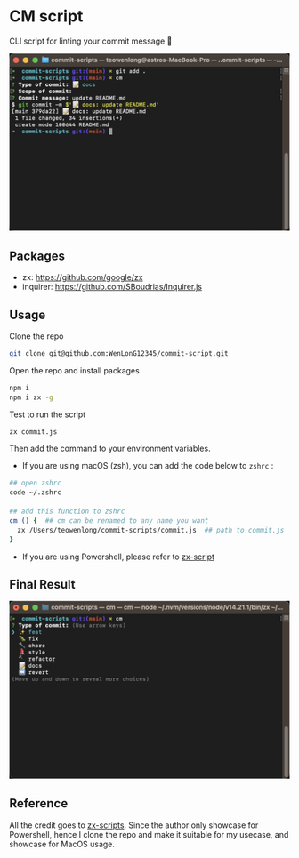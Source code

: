 # CM script

CLI script for linting your commit message 🎉

![demo](screenshot/screenshot1.png)

## Packages

- zx: https://github.com/google/zx
- inquirer: https://github.com/SBoudrias/Inquirer.js

## Usage

Clone the repo

```bash
git clone git@github.com:WenLonG12345/commit-script.git
```

Open the repo and install packages

```bash
npm i
npm i zx -g
```

Test to run the script

```bash
zx commit.js
```

Then add the command to your environment variables.

- If you are using macOS (zsh), you can add the code below to `zshrc` :

```bash
## open zshrc
code ~/.zshrc

## add this function to zshrc
cm () {  ## cm can be renamed to any name you want
  zx /Users/teowenlong/commit-scripts/commit.js  ## path to commit.js
}
```

- If you are using Powershell, please refer to [zx-script](https://github.com/Hacker-C/zx-scripts/tree/main)

## Final Result
![demo](screenshot/screenshot2.png)

## Reference
All the credit goes to [zx-scripts](https://github.com/Hacker-C/zx-scripts/tree/main). Since the author only showcase for Powershell, hence I clone the repo and make it suitable for my usecase, and showcase for MacOS usage.
